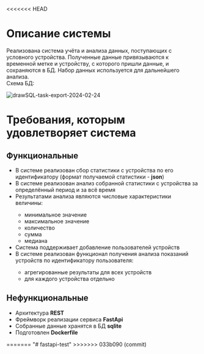 <<<<<<< HEAD
# Описание системы

Реализована система учёта и анализа данных, поступающих с условного устройства. Полученные данные привязываются к временной метке и устройству, с которого пришли данные, 
и сохраняются в БД. Набор данных используется для дальнейшего анализа.
<br>
Схема БД:

![drawSQL-task-export-2024-02-24](https://github.com/beAgun/fastapi_simple_API/assets/140337252/1da64ac2-f30e-4e02-a105-b395df9e712e)


# Требования, которым удовлетворяет система

## Функциональные
<ul>
  <li>В системе реализован сбор статистики с устройства по его идентификатору (формат получаемой статистики - <strong>json</strong>)</li>
  
  <li>В системе реализован анализ собранной статистики с устройства за определённый период и за всё время</li>
  
  <li>Результатами анализа являются числовые характеристики величины:</li>
    <ul>
      <li>минимальное значение</li>
      <li>максимальное значение</li>
      <li>количество</li>
      <li>сумма</li>
      <li>медиана</li>
    </ul>
    
  <li>Система поддерживает добавление пользователей устройств</li>
  
  <li>В системе реализован функционал получения анализа показаний устройств по идентификатору пользователя:</li>
    <ul>
      <li>агрегированные результаты для всех устройств</li>
      <li>для каждого устройства отдельно</li>
    </ul>
</ul>

## Нефункциональные
<ul>
  <li>Архитектура <strong>REST</strong></li>
  <li>Фреймворк реализации сервиса <strong>FastApi</strong>
  <li>Собранные данные хранятся в БД <strong>sqlite</strong>
  <li>Подготовлен <strong>Dockerfile</strong>
</ul>
=======
"# fastapi-test" 
>>>>>>> 033b090 (commit)
